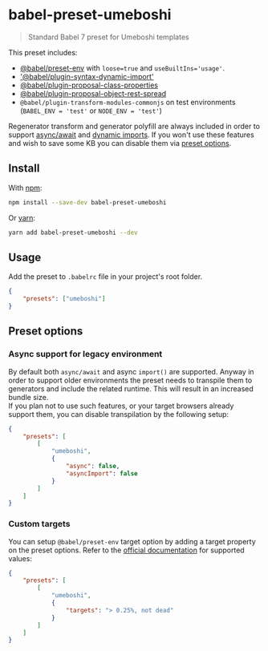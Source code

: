 # babel-preset-umeboshi

> Standard Babel 7 preset for Umeboshi templates

This preset includes:

-   [@babel/preset-env](https://babeljs.io/docs/en/babel-preset-env) with `loose=true` and `useBuiltIns='usage'`.
-   ['@babel/plugin-syntax-dynamic-import'](https://babeljs.io/docs/en/babel-plugin-syntax-dynamic-import)
-   [@babel/plugin-proposal-class-properties](https://babeljs.io/docs/en/next/babel-plugin-proposal-class-properties.html)
-   [@babel/plugin-proposal-object-rest-spread](https://babeljs.io/docs/en/babel-plugin-proposal-object-rest-spread)
-   `@babel/plugin-transform-modules-commonjs` on test environments (`BABEL_ENV = 'test'` or `NODE_ENV = 'test'`)

Regenerator transform and generator polyfill are always included in order to support [async/await](https://developer.mozilla.org/en-US/docs/Web/JavaScript/Reference/Statements/async_function) and [dynamic imports](https://developer.mozilla.org/en-US/docs/Web/JavaScript/Reference/Statements/async_function). If you won't use these features and wish to save some KB you can disable them via [preset options](#preset-options).

## Install

With [npm](https://www.npmjs.com):

```sh
npm install --save-dev babel-preset-umeboshi
```

Or [yarn](https://yarnpkg.com):

```sh
yarn add babel-preset-umeboshi --dev
```

## Usage

Add the preset to `.babelrc` file in your project's root folder.

```json
{
    "presets": ["umeboshi"]
}
```

## Preset options

### Async support for legacy environment

By default both `async/await` and async `import()` are supported. Anyway in order to support older environments the preset needs to transpile them to generators and include the related runtime. This will result in an increased bundle size.  
If you plan not to use such features, or your target browsers already support them, you can disable transpilation by the following setup:

```json
{
    "presets": [
        [
            "umeboshi",
            {
                "async": false,
                "asyncImport": false
            }
        ]
    ]
}
```

### Custom targets

You can setup `@babel/preset-env` target option by adding a target property on the preset options. Refer to the [official documentation](https://babeljs.io/docs/en/babel-preset-env#targets) for supported values:

```json
{
    "presets": [
        [
            "umeboshi",
            {
                "targets": "> 0.25%, not dead"
            }
        ]
    ]
}
```
